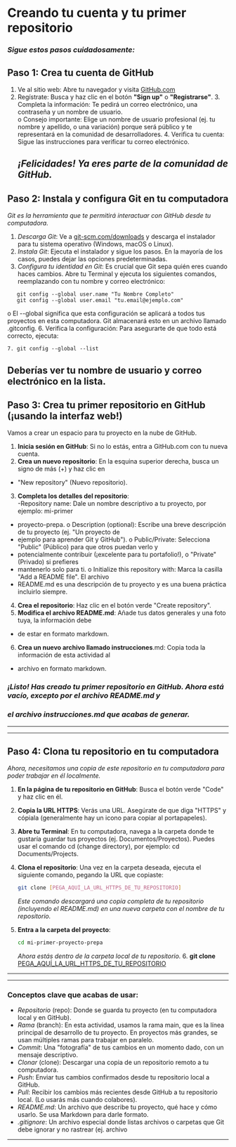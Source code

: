  # Creando tu cuenta y tu primer repositorio
  ### *Sigue estos pasos cuidadosamente:*
## **Paso 1: Crea tu cuenta de GitHub**
  1. Ve al sitio web: Abre tu navegador y visita [GitHub.com](https://github.com/)
   2. Regístrate: Busca y haz clic en el botón **"Sign up"** o **"Registrarse"**. 
    3. Completa la información: Te pedirá un correo electrónico, una contraseña y un nombre de usuario.  
    o Consejo importante: Elige un nombre de usuario profesional (ej. tu nombre y apellido, o 
    una variación) porque será público y te representará en la comunidad de desarrolladores. 
         4. Verifica tu cuenta: Sigue las instrucciones para verificar tu correo electrónico. 
      ## *¡Felicidades! Ya eres parte de la comunidad de GitHub.* 
  ## **Paso 2: Instala y configura Git en tu computadora**
 *Git es la herramienta que te permitirá interactuar con GitHub desde tu computadora.* 
 1. *Descarga Git*: Ve a [git-scm.com/downloads](https://git-scm.com/downloads) y descarga el instalador para tu sistema operativo 
 (Windows, macOS o Linux). 
   2. *Instala Git*: Ejecuta el instalador y sigue los pasos. En la mayoría de los casos, puedes dejar las 
   opciones predeterminadas. 
 3. *Configura tu identidad en Git*: Es crucial que Git sepa quién eres cuando haces cambios. Abre tu 
 Terminal  y ejecuta los siguientes comandos, reemplazando con tu nombre y correo electrónico:  
```
   git config --global user.name "Tu Nombre Completo"
   git config --global user.email "tu.email@ejemplo.com"
   ```
o El --global significa que esta configuración se aplicará a todos tus proyectos en esta 
computadora. Git almacenará esto en un archivo llamado .gitconfig. 
6. Verifica la configuración: Para asegurarte de que todo está correcto, ejecuta: 
```
7. git config --global --list
```
Deberías ver tu nombre de usuario y correo electrónico en la lista. 
---
  ## **Paso 3: Crea tu primer repositorio en GitHub (¡usando la interfaz web!)** 
Vamos a crear un espacio para tu proyecto en la nube de GitHub. 
1. **Inicia sesión en GitHub**: Si no lo estás, entra a GitHub.com con tu nueva cuenta. 
2. **Crea un nuevo repositorio**: En la esquina superior derecha, busca un signo de más (+) y haz clic en 
- "New repository" (Nuevo repositorio). 
3. **Completa los detalles del repositorio**:  
-Repository name: Dale un nombre descriptivo a tu proyecto, por ejemplo: mi-primer
- proyecto-prepa. 
 o Description (optional): Escribe una breve descripción de tu proyecto (ej. "Un proyecto de 
- ejemplo para aprender Git y GitHub"). 
 o Public/Private: Selecciona "Public" (Público) para que otros puedan verlo y 
- potencialmente contribuir (¡excelente para tu portafolio!), o "Private" (Privado) si prefieres 
- mantenerlo solo para ti. 
 o Initialize this repository with: Marca la casilla "Add a README file". El archivo 
- README.md es una descripción de tu proyecto y es una buena práctica incluirlo siempre. 
4. **Crea el repositorio**: Haz clic en el botón verde "Create repository". 
5. **Modifica el archivo README.md**: Añade tus datos generales y una foto tuya, la información debe 
- de estar en formato markdown. 
6. **Crea un nuevo archivo llamado instrucciones**.md: Copia toda la información de esta actividad al 
- archivo en formato markdown. 
### *¡Listo! Has creado tu primer repositorio en GitHub. Ahora está vacío, excepto por el archivo README.md y*
### *el archivo instrucciones.md que acabas de generar.* 
---
---

## **Paso 4: Clona tu repositorio en tu computadora**

*Ahora, necesitamos una copia de este repositorio en tu computadora para poder trabajar en él localmente.*

1. **En la página de tu repositorio en GitHub**: Busca el botón verde "Code" y haz clic en él.
 2. **Copia la URL HTTPS**: Verás una URL. Asegúrate de que diga "HTTPS" y cópiala (generalmente 
  hay un icono para copiar al portapapeles).
3. **Abre tu Terminal**: En tu computadora, navega a la carpeta donde te gustaría guardar tus proyectos 
   (ej. Documentos/Proyectos). Puedes usar el comando cd (change directory), por ejemplo: cd 
   Documents/Projects.
4. **Clona el repositorio**: Una vez en la carpeta deseada, ejecuta el siguiente comando, pegando la URL 
   que copiaste:  

   ```bash
   git clone [PEGA_AQUÍ_LA_URL_HTTPS_DE_TU_REPOSITORIO]
   ```
   *Este comando descargará una copia completa de tu repositorio (incluyendo el README.md) en una nueva carpeta* 
   *con el nombre de tu repositorio.* 

5. **Entra a la carpeta del proyecto**:  

   ```bash
   cd mi-primer-proyecto-prepa
   ```
   *Ahora estás dentro de la carpeta local de tu repositorio.*
   6. **git clone** [PEGA_AQUÍ_LA_URL_HTTPS_DE_TU_REPOSITORIO](https://github.com/AaronYepez/PrimerWork/tree/main) 

---
---
### **Conceptos clave que acabas de usar:** 
-  *Repositorio* (repo): Donde se guarda tu proyecto (en tu computadora local y en GitHub). 
-  *Rama* (branch): En esta actividad, usamos la rama main, que es la línea principal de desarrollo de tu 
proyecto. En proyectos más grandes, se usan múltiples ramas para trabajar en paralelo. 
-  *Commit*: Una "fotografía" de tus cambios en un momento dado, con un mensaje descriptivo. 
-  *Clonar* (clone): Descargar una copia de un repositorio remoto a tu computadora. 
-  *Push*: Enviar tus cambios confirmados desde tu repositorio local a GitHub. 
-  *Pull*: Recibir los cambios más recientes desde GitHub a tu repositorio local. (Lo usarás más cuando 
colabores). 
 -  *README.md*: Un archivo que describe tu proyecto, qué hace y cómo usarlo. Se usa Markdown 
para darle formato. 
-  *.gitignore*: Un archivo especial donde listas archivos o carpetas que Git debe ignorar y no rastrear 
(ej. archivo
---
